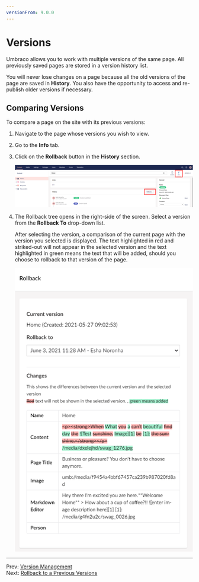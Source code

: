 ```yaml
---
versionFrom: 9.0.0
---
```


# Versions

Umbraco allows you to work with multiple versions of the same page. All previously saved pages are stored in a version history list.

You will never lose changes on a page because all the old versions of the page are saved in **History**. You also have the opportunity to access and re-publish older versions if necessary.

## Comparing Versions

To compare a page on the site with its previous versions:

1. Navigate to the page whose versions you wish to view.
2. Go to the **Info** tab.
3. Click on the **Rollback** button in the **History** section.

    ![Rollback](images/Rollback-v9.png)
4. The Rollback tree opens in the right-side of the screen. Select a version from the **Rollback To** drop-down list.

    After selecting the version, a comparison of the current page with the version you selected is displayed. The text highlighted in red and striked-out will not appear in the selected version and the text highlighted in green means the text that will be added, should you choose to rollback to that version of the page.

    ![Rollback Changes](images/Rollback-changes-v9.png)

---

Prev: [Version Management](../../Version-Management/index-v9.md) &emsp; &emsp; &emsp; &emsp; &emsp; &emsp; &emsp; &emsp; &emsp; &emsp; &emsp; &emsp; &emsp; &emsp; &emsp; &emsp; &emsp; Next: [Rollback to a Previous Versions](../Rollback-to-a-Previous-Versions/index-v9.md)
